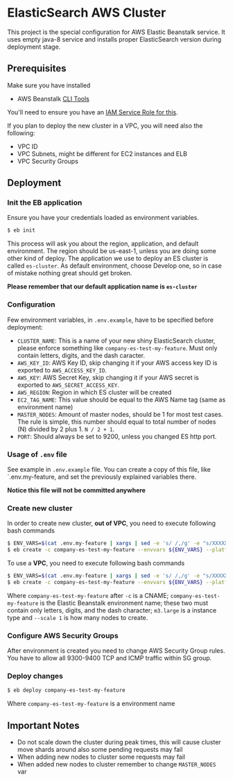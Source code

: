# ElasticSearch AWS Cluster

This project is the special configuration for AWS Elastic Beanstalk service. It
uses empty java-8 service and installs proper ElasticSearch version during
deployment stage.

## Prerequisites

Make sure you have installed

 - AWS Beanstalk [CLI Tools](http://docs.aws.amazon.com/elasticbeanstalk/latest/dg/eb-cli3.html)

You'll need to ensure you have an [IAM Service Role for this](http://docs.aws.amazon.com/elasticbeanstalk/latest/dg/iam-servicerole.html#iam-servicerole-create).

If you plan to deploy the new cluster in a VPC, you will need also the following:
 - VPC ID
 - VPC Subnets, might be different for EC2 instances and ELB
 - VPC Security Groups

## Deployment

### Init the EB application

Ensure you have your credentials loaded as environment variables.

```bash
$ eb init
```

This process will ask you about the region, application, and default environment.
The region should be us-east-1, unless you are doing some other kind of deploy.
The application we use to deploy an ES cluster is called `es-cluster`.
As default environment, choose Develop one, so in case of mistake nothing great should get broken.

**Please remember that our default application name is `es-cluster`**

### Configuration

Few environment variables, in `.env.example`, have to be specified before deployment:

 - `CLUSTER_NAME`: This is a name of your new shiny ElasticSearch cluster, please enforce something like `company-es-test-my-feature`. Must only contain letters, digits, and the dash caracter.
 - `AWS_KEY_ID`: AWS Key ID, skip changing it if your AWS access key ID is exported to `AWS_ACCESS_KEY_ID`.
 - `AWS_KEY`: AWS Secret Key, skip changing it if your AWS secret is exported to `AWS_SECRET_ACCESS_KEY`.
 - `AWS_REGION`: Region in which ES cluster will be created
 - `EC2_TAG_NAME`: This value should be equal to the AWS Name tag (same as environment name)
 - `MASTER_NODES`: Amount of master nodes, should be 1 for most test cases. The rule is simple, this number should equal to total number of nodes (N) divided by 2 plus 1. `N / 2 + 1`.
 - `PORT`: Should always be set to 9200, unless you changed ES http port.

### Usage of `.env` file

See example in `.env.example` file.
You can create a copy of this file, like `.env.my-feature, and set the previously explained variables there.

**Notice this file will not be committed anywhere**

### Create new cluster

In order to create new cluster, **out of VPC**, you need to execute following bash commands

```bash
$ ENV_VARS=$(cat .env.my-feature | xargs | sed -e 's/ /,/g' -e "s/XXXXXXXX/${AWS_ACCESS_KEY_ID}/g" -e "s/YYYYYYYY/${AWS_SECRET_ACCESS_KEY}/g")
$ eb create -c company-es-test-my-feature --envvars ${ENV_VARS} --platform=java-8 -i m3.large --scale 1 company-es-test-my-feature --service-role aws-elasticbeanstalk-elasticsearch-service-role
```

To use a **VPC**, you need to execute following bash commands

```bash
$ ENV_VARS=$(cat .env.my-feature | xargs | sed -e 's/ /,/g' -e "s/XXXXXXXX/${AWS_ACCESS_KEY_ID}/g" -e "s/YYYYYYYY/${AWS_SECRET_ACCESS_KEY}/g")
$ eb create -c company-es-test-my-feature --envvars ${ENV_VARS} --platform=java-8 -i m3.large --scale 1 company-es-test-my-feature --service-role aws-elasticbeanstalk-elasticsearch-service-role --vpc.id ${VPC_ID} --vpc.ec2subnets ${VPC_EC2_SUBNETS} --vpc.elbsubnets ${VPC_EC2_SUBNETS} --vpc.securitygroups ${VPC_SECURITYGROUPS} --vpc.publicip
```

Where `company-es-test-my-feature` after `-c` is a CNAME; `company-es-test-my-feature` is the Elastic Beanstalk environment name; these two must contain only letters, digits, and the dash character; `m3.large` is a instance type and `--scale 1` is how many nodes to create.

### Configure AWS Security Groups

After environment is created you need to change AWS Security Group rules. You have to allow all 9300-9400 TCP and ICMP traffic within SG group.

### Deploy changes

```bash
$ eb deploy company-es-test-my-feature
```

Where `company-es-test-my-feature` is a environment name

## Important Notes

 - Do not scale down the cluster during peak times, this will cause cluster move shards around also some pending requests may fail
 - When adding new nodes to cluster some requests may fail
 - When added new nodes to cluster remember to change `MASTER_NODES` var
